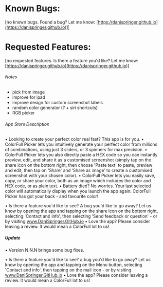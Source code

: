 # Known Bugs:
[no known bugs. Found a bug? Let me know: [https://danispringer.github.io](https://danispringer.github.io)]]


# Requested Features:

[no requested features. Is there a feature you'd like? Let me know: [https://danispringer.github.io](https://danispringer.github.io)]


###### Notes

- pick from image
- improve for ipad
- Improve design for custom screenshot labels
- random color generator (? + siri shortcuts)
- RGB picker


###### App Store Description
• Looking to create your perfect color real fast? This app is for you.
• ColorFull Picker lets you intuitively generate your perfect color from millions of combinations, using just 3 sliders, or 3 spinners for max precision.
• ColorFull Picker lets you also directly paste a HEX code so you can instantly preview, edit, and share it as a customised screenshot (simply tap on the share icon on the bottom right, then choose 'Paste text' to paste, preview and edit, then tap on 'Share' and 'Share as image' to create a customised screenshot with your chosen color).
• ColorFull Picker lets you easily save, copy, or share your color, both as an image which includes the color and HEX code, or as plain text.
• Battery died? No worries. Your last selected color will automatically display when you launch the app again. ColorFull Picker has got your back - and favourite color!

• Is there a feature you'd like to see? A bug you'd like to go away? Let us know by opening the app and tapping on the share icon on the bottom right, selecting 'Contact and info', then selecting 'Send feedback or question' - or by visiting www.DaniSpringer.GitHub.io
• Love the app? Please consider leaving a review. It would mean a ColorFull lot to us!

##### Update

• Version N.N.N brings some bug fixes.

• Is there a feature you'd like to see? a bug you'd like to go away? Let us know by opening the app and tapping on the Menu button, selecting 'Contact and info', then tapping on the mail icon - or by visiting www.DaniSpringer.GitHub.io
• Love the app? Please consider leaving a review. It would mean a ColorFull lot to us!